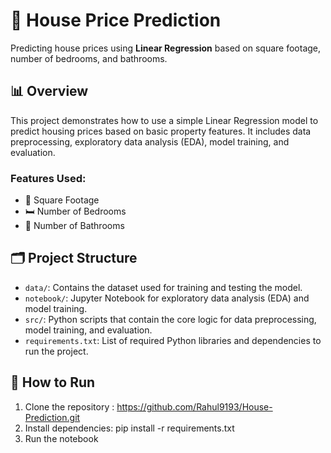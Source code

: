 # 🏡 House Price Prediction

Predicting house prices using **Linear Regression** based on square footage, number of bedrooms, and bathrooms.

## 📊 Overview

This project demonstrates how to use a simple Linear Regression model to predict housing prices based on basic property features. It includes data preprocessing, exploratory data analysis (EDA), model training, and evaluation.

### Features Used:
- 📏 Square Footage
- 🛏️ Number of Bedrooms
- 🛁 Number of Bathrooms

## 🗂️ Project Structure

- `data/`: Contains the dataset used for training and testing the model.
- `notebook/`: Jupyter Notebook for exploratory data analysis (EDA) and model training.
- `src/`: Python scripts that contain the core logic for data preprocessing, model training, and evaluation.
- `requirements.txt`: List of required Python libraries and dependencies to run the project.

## 🚀 How to Run

1. Clone the repository : https://github.com/Rahul9193/House-Prediction.git
2.  Install dependencies: pip install -r requirements.txt
3.  Run the notebook